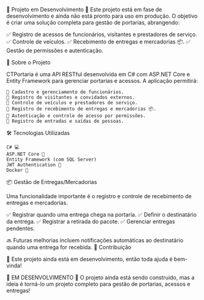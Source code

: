 🚧 Projeto em Desenvolvimento 🚧
Este projeto está em fase de desenvolvimento e ainda não está pronto para uso em produção. O objetivo é criar uma solução completa para gestão de portarias, abrangendo: 

✅ Registro de acessos de funcionários, visitantes e prestadores de serviço.
✅ Controle de veículos.
✅ Recebimento de entregas e mercadorias 📦.
✅ Gestão de permissões e autenticação.


📌 Sobre o Projeto

CTPortaria é uma API RESTful desenvolvida em C# com ASP.NET Core e Entity Framework para gerenciar portarias e acessos. 
A aplicação permitirá:

    📌 Cadastro e gerenciamento de funcionários.
    📌 Registro de visitantes e convidados externos.
    📌 Controle de veículos e prestadores de serviço.
    📌 Registro de recebimento de entregas e mercadorias 📦.
    📌 Autenticação e controle de acesso por permissões.
    📌 Registro de entradas e saídas de pessoas.


🛠 Tecnologias Utilizadas

    C# 💻
    ASP.NET Core 🚀
    Entity Framework (com SQL Server)
    JWT Authentication 🔑
    Docker 🐳

📦 Gestão de Entregas/Mercadorias

Uma funcionalidade importante é o registro e controle de recebimento de entregas e mercadorias.

✅ Registrar quando uma entrega chega na portaria.
✅ Definir o destinatário da entrega.
✅ Registrar a retirada do pacote.
✅ Gerenciar entregas pendentes.

🔜 Futuras melhorias incluem notificações automáticas ao destinatário quando uma entrega for recebida.
📌 Contribuição

🚀 Este projeto ainda está em desenvolvimento, então toda ajuda é bem-vinda!

🚧 EM DESENVOLVIMENTO 🚧
O projeto ainda está sendo construído, mas a ideia é torná-lo um projeto completo para gestão de portarias, acessos e entregas!
